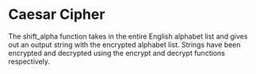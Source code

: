 # Caesar Cipher
The shift_alpha function takes in the entire English alphabet list and gives out an output string with the encrypted alphabet list. Strings have been encrypted and decrypted using the encrypt and decrypt functions respectively.
